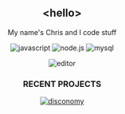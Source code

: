 <h2 class="header" style="text-align: center;">&lt;hello&gt;</h2>

<p style="text-align: center;">My name's Chris and I code stuff</p>

<div style="text-align: center;">

![javascript](https://img.shields.io/badge/-JavaScript-f7df1e?logo=javascript&logoColor=gray) ![node.js](https://img.shields.io/badge/-Node.js-68A063?logo=node.js&logoColor=white) ![mysql](https://img.shields.io/badge/-MySQL-00758F?logo=mysql&logoColor=white)


![editor](https://img.shields.io/badge/Editor-VS%20Code-0078d7?logo=visualstudio&logocolor=white)
</div>


<h3 style="text-align: center;">RECENT PROJECTS</h3>

<div style="text-align: center;">

[![disconomy](https://img.shields.io/badge/Discord%20Bot-Disconomy-teal?logo=discord&logoColor=white)](https://github.com/stettdev/disconomy)

</div>
